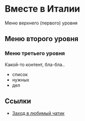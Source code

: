 # Вместе в Италии
Меню верхнего (первого) уровня

## Меню второго уровня

### Меню третьего уровня

Какой-то контент, бла-бла..

* список
* нужных
* дел

## Ссылки 

* [Заход в любимый чатик](https://telegram.im/@vmestevitalii?lang=ru)


